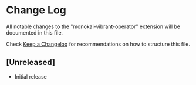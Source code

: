 # Change Log

All notable changes to the "monokai-vibrant-operator" extension will be documented in this file.

Check [Keep a Changelog](http://keepachangelog.com/) for recommendations on how to structure this file.

## [Unreleased]

- Initial release
